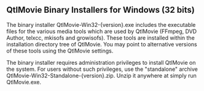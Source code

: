 QtlMovie Binary Installers for Windows (32 bits)
------------------------------------------------

The binary installer QtlMovie-Win32-{version}.exe includes the executable
files for the various media tools which are used by QtlMovie (FFmpeg, DVD
Author, telxcc, mkisofs and growisofs). These tools are installed within
the installation directory tree of QtlMovie. You may point to alternative
versions of these tools using the QtlMovie settings.

The binary installer requires administration privileges to install QtlMovie
on the system. For users without such privileges, use the "standalone"
archive QtlMovie-Win32-Standalone-{version}.zip. Unzip it anywhere at
simply run QtlMovie.exe.
